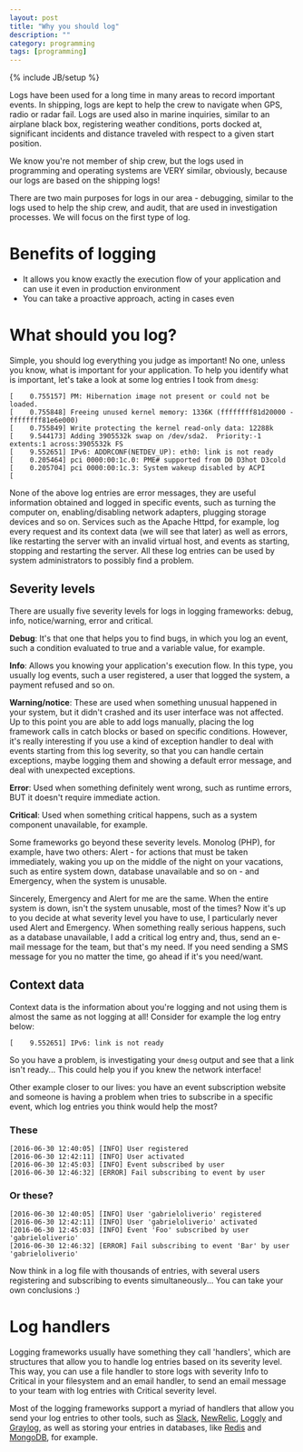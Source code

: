 ```yaml
---
layout: post
title: "Why you should log"
description: ""
category: programming
tags: [programming]
---
```

{% include JB/setup %}

Logs have been used for a long time in many areas to record important events.
In shipping, logs are kept to help the crew to navigate when GPS, radio or radar
fail. Logs are used also in marine inquiries, similar to an airplane black box,
registering weather conditions, ports docked at, significant incidents and distance
traveled with respect to a given start position.

We know you're not member of ship crew, but the logs used in programming and
operating systems are VERY similar, obviously, because our logs are based
on the shipping logs!

There are two main purposes for logs in our area - debugging, similar to
the logs used to help the ship crew, and audit, that are used in investigation
processes. We will focus on the first type of log.

# Benefits of logging

- It allows you know exactly the execution flow of your application and can
use it even in production environment
- You can take a proactive approach, acting in cases even  

# What should you log?

Simple, you should log everything you judge as important! No one, unless you
know, what is important for your application. To help you identify what is
important, let's take a look at some log entries I took from `dmesg`:

```
[    0.755157] PM: Hibernation image not present or could not be loaded.
[    0.755848] Freeing unused kernel memory: 1336K (ffffffff81d20000 - ffffffff81e6e000)
[    0.755849] Write protecting the kernel read-only data: 12288k
[    9.544173] Adding 3905532k swap on /dev/sda2.  Priority:-1 extents:1 across:3905532k FS
[    9.552651] IPv6: ADDRCONF(NETDEV_UP): eth0: link is not ready
[    0.205464] pci 0000:00:1c.0: PME# supported from D0 D3hot D3cold
[    0.205704] pci 0000:00:1c.3: System wakeup disabled by ACPI
[
```

None of the above log entries are error messages, they are useful information
obtained and logged in specific events, such as turning the computer on,
enabling/disabling network adapters, plugging storage devices and so on.
Services such as the Apache Httpd, for example, log every request and its
context data (we will see that later) as well as errors, like restarting the
server with an invalid virtual host, and events as starting, stopping and
restarting the server. All these log entries can be used by system administrators
to possibly find a problem.

## Severity levels
There are usually five severity levels for logs in logging frameworks:
debug, info, notice/warning, error and critical.

**Debug**: It's that one that helps you to find bugs, in which you log an event, such
a condition evaluated to true and a variable value, for example.

**Info**: Allows you knowing your application's execution flow. In
this type, you usually log events, such a user registered, a user that logged
the system, a payment refused and so on.

**Warning/notice**: These are used when something unusual happened in your system,
but it didn't crashed and its user interface was not affected. Up to this point
you are able to add logs manually, placing the log framework calls in catch
blocks or based on specific conditions. However, it's really interesting if you use a
kind of exception handler to deal with events starting from this log severity,
so that you can handle certain exceptions, maybe logging them and showing a default
error message, and deal with unexpected exceptions.

**Error**: Used when something definitely went wrong, such as runtime errors, BUT it
doesn't require immediate action.

**Critical**: Used when something critical happens, such as a system component
unavailable, for example.

Some frameworks go beyond these severity levels. Monolog (PHP), for example,
have two others: Alert - for actions that must be taken immediately, waking
you up on the middle of the night on your vacations, such as entire system down,
database unavailable and so on - and Emergency, when the system is unusable.

Sincerely, Emergency and Alert for me are the same. When the entire system is
down, isn't the system unusable, most of the times? Now it's up to you decide at
what severity level you have to use, I particularly never used Alert and Emergency.
When something really serious happens, such as a database unavailable, I add a
critical log entry and, thus, send an e-mail message for the team, but that's my need.
If you need sending a SMS message for you no matter the time, go ahead if it's
you need/want.

## Context data

Context data is the information about you're logging and not using them is almost
the same as not logging at all! Consider for example the log entry below:

```
[    9.552651] IPv6: link is not ready
```

So you have a problem, is investigating your `dmesg` output and see that a link
isn't ready... This could help you if you knew the network interface!

Other example closer to our lives: you have an event subscription website and
someone is having a problem when tries to subscribe in a specific event, which
log entries you think would help the most?

### These

```
[2016-06-30 12:40:05] [INFO] User registered
[2016-06-30 12:42:11] [INFO] User activated
[2016-06-30 12:45:03] [INFO] Event subscribed by user
[2016-06-30 12:46:32] [ERROR] Fail subscribing to event by user
```

### Or these?

```
[2016-06-30 12:40:05] [INFO] User 'gabrieloliverio' registered
[2016-06-30 12:42:11] [INFO] User 'gabrieloliverio' activated
[2016-06-30 12:45:03] [INFO] Event 'Foo' subscribed by user 'gabrieloliverio'
[2016-06-30 12:46:32] [ERROR] Fail subscribing to event 'Bar' by user 'gabrieloliverio'
```

Now think in a log file with thousands of entries, with several users registering
and subscribing to events simultaneously... You can take your own conclusions :)

# Log handlers

Logging frameworks usually have something they call 'handlers', which are
structures that allow you to handle log entries based on its severity level.
This way, you can use a file handler to store logs with severity Info to Critical
in your filesystem and an email handler, to send an email message to your team
with log entries with Critical severity level.

Most of the logging frameworks support a myriad of handlers that allow you
send your log entries to other tools, such as [Slack](https://slack.com),
[NewRelic](https://newrelic.com/), [Loggly](https://www.loggly.com/) and
[Graylog](www.graylog2.org), as well as storing your entries in databases,
like [Redis](http://redis.io/) and [MongoDB](https://www.mongodb.com/), for
example.
